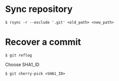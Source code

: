# Sync repository

```
$ rsync -r --exclude '.git' <old_path> <new_path>
```

# Recover a commit

```
$ git reflog
```

Choose SHA1_ID

```
$ git cherry-pick <SHA1_ID>
```
